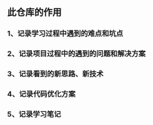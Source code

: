 ## 此仓库的作用

### 1、记录学习过程中遇到的难点和坑点
### 2、记录项目过程中的遇到的问题和解决方案

### 3、记录看到的新思路、新技术
### 4、记录代码优化方案

### 5、记录学习笔记
